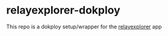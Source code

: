 # relayexplorer-dokploy

This repo is a dokploy setup/wrapper for the [relayexplorer](https://github.com/nostrocket/relayexplorer) app